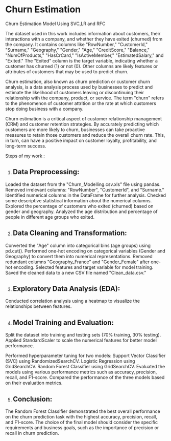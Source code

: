 # Churn Estimation
Churn Estimation Model Using SVC,LR and RFC


The dataset used in this work  includes information about customers, their interactions with a company, and whether they have exited (churned) from the company.
It contains columns like "RowNumber," "CustomerId," "Surname," "Geography," "Gender," "Age," "CreditScore," "Balance," "NumOfProducts," "HasCrCard," "IsActiveMember," "EstimatedSalary," and "Exited."
The "Exited" column is the target variable, indicating whether a customer has churned (1) or not (0).
Other columns are likely features or attributes of customers that may be used to predict churn.

Churn estimation, also known as churn prediction or customer churn analysis, is a data analysis process used by businesses to predict and estimate the likelihood of customers leaving or discontinuing their relationship with the company, product, or service. The term "churn" refers to the phenomenon of customer attrition or the rate at which customers stop doing business with a company.

Churn estimation is a critical aspect of customer relationship management (CRM) and customer retention strategies. By accurately predicting which customers are more likely to churn, businesses can take proactive measures to retain those customers and reduce the overall churn rate. This, in turn, can have a positive impact on customer loyalty, profitability, and long-term success.


Steps of my work :

1) ## Data Preprocessing:
Loaded the dataset from the "Churn_Modelling.csv.xls" file using pandas.
Removed irrelevant columns: "RowNumber", "CustomerId", and "Surname."
Identified numerical columns in the DataFrame for further analysis.
Checked some descriptive statistical information about the numerical columns.
Explored the percentage of customers who exited (churned) based on gender and geography.
Analyzed the age distribution and percentage of people in different age groups who exited.

2) ## Data Cleaning and Transformation:
Converted the "Age" column into categorical bins (age groups) using pd.cut().
Performed one-hot encoding on categorical variables (Gender and Geography) to convert them into numerical representations.
Removed redundant columns "Geography_France" and "Gender_Female" after one-hot encoding.
Selected features and target variable for model training.
Saved the cleaned data to a new CSV file named "Clean_data.csv."

3) ## Exploratory Data Analysis (EDA):
Conducted correlation analysis using a heatmap to visualize the relationships between features.

4) ## Model Training and Evaluation:
Split the dataset into training and testing sets (70% training, 30% testing).
Applied StandardScaler to scale the numerical features for better model performance.

Performed hyperparameter tuning for two models:
Support Vector Classifier (SVC) using RandomizedSearchCV.
Logistic Regression using GridSearchCV.
Random Forest Classifier using GridSearchCV.
Evaluated the models using various performance metrics such as accuracy, precision, recall, and F1-score.
Compared the performance of the three models based on their evaluation metrics.

5) ## Conclusion:
The Random Forest Classifier demonstrated the best overall performance on the churn prediction task with the highest accuracy, precision, recall, and F1-score.
The choice of the final model should consider the specific requirements and business goals, such as the importance of precision or recall in churn prediction.
